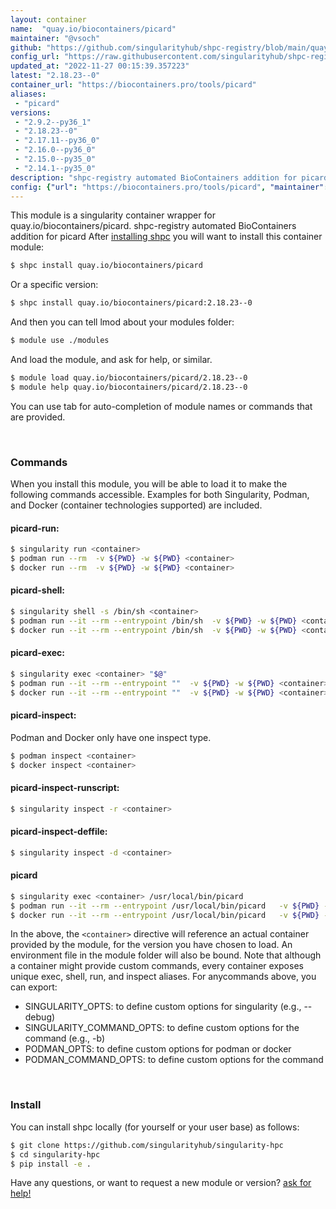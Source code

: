 ```yaml
---
layout: container
name:  "quay.io/biocontainers/picard"
maintainer: "@vsoch"
github: "https://github.com/singularityhub/shpc-registry/blob/main/quay.io/biocontainers/picard/container.yaml"
config_url: "https://raw.githubusercontent.com/singularityhub/shpc-registry/main/quay.io/biocontainers/picard/container.yaml"
updated_at: "2022-11-27 00:15:39.357223"
latest: "2.18.23--0"
container_url: "https://biocontainers.pro/tools/picard"
aliases:
 - "picard"
versions:
 - "2.9.2--py36_1"
 - "2.18.23--0"
 - "2.17.11--py36_0"
 - "2.16.0--py36_0"
 - "2.15.0--py35_0"
 - "2.14.1--py35_0"
description: "shpc-registry automated BioContainers addition for picard"
config: {"url": "https://biocontainers.pro/tools/picard", "maintainer": "@vsoch", "description": "shpc-registry automated BioContainers addition for picard", "latest": {"2.18.23--0": "sha256:e3023898206f99dac5b5f608aa87ca75d5158842d3b855b6d9c6daab594f29c9"}, "tags": {"2.9.2--py36_1": "sha256:25184f30e42354dd535cb5ec09f69b39dfdd3684e9aaaf5ff51fad2ea658cd8b", "2.18.23--0": "sha256:e3023898206f99dac5b5f608aa87ca75d5158842d3b855b6d9c6daab594f29c9", "2.17.11--py36_0": "sha256:7f3e2f2b4858949c746d323532a8f7c473094e3d6c57b28cd2899a3df6280c05", "2.16.0--py36_0": "sha256:d1ca84ec035b98d31084beccfe501ab025c343c94c73ea45a7ebba034003cb0d", "2.15.0--py35_0": "sha256:70b1ccf1cb066196ea946f4c612f2e4628b1b8370db3f0db5a8cd45364861932", "2.14.1--py35_0": "sha256:11be45bc9f298f352ac8c3e94f1f45a166f6db8ea77f952ca2a39ea30c9b91c3"}, "docker": "quay.io/biocontainers/picard", "aliases": {"picard": "/usr/local/bin/picard"}}
---
```


This module is a singularity container wrapper for quay.io/biocontainers/picard.
shpc-registry automated BioContainers addition for picard
After [installing shpc](#install) you will want to install this container module:


```bash
$ shpc install quay.io/biocontainers/picard
```

Or a specific version:

```bash
$ shpc install quay.io/biocontainers/picard:2.18.23--0
```

And then you can tell lmod about your modules folder:

```bash
$ module use ./modules
```

And load the module, and ask for help, or similar.

```bash
$ module load quay.io/biocontainers/picard/2.18.23--0
$ module help quay.io/biocontainers/picard/2.18.23--0
```

You can use tab for auto-completion of module names or commands that are provided.

<br>

### Commands

When you install this module, you will be able to load it to make the following commands accessible.
Examples for both Singularity, Podman, and Docker (container technologies supported) are included.

#### picard-run:

```bash
$ singularity run <container>
$ podman run --rm  -v ${PWD} -w ${PWD} <container>
$ docker run --rm  -v ${PWD} -w ${PWD} <container>
```

#### picard-shell:

```bash
$ singularity shell -s /bin/sh <container>
$ podman run --it --rm --entrypoint /bin/sh  -v ${PWD} -w ${PWD} <container>
$ docker run --it --rm --entrypoint /bin/sh  -v ${PWD} -w ${PWD} <container>
```

#### picard-exec:

```bash
$ singularity exec <container> "$@"
$ podman run --it --rm --entrypoint ""  -v ${PWD} -w ${PWD} <container> "$@"
$ docker run --it --rm --entrypoint ""  -v ${PWD} -w ${PWD} <container> "$@"
```

#### picard-inspect:

Podman and Docker only have one inspect type.

```bash
$ podman inspect <container>
$ docker inspect <container>
```

#### picard-inspect-runscript:

```bash
$ singularity inspect -r <container>
```

#### picard-inspect-deffile:

```bash
$ singularity inspect -d <container>
```


#### picard

```bash
$ singularity exec <container> /usr/local/bin/picard
$ podman run --it --rm --entrypoint /usr/local/bin/picard   -v ${PWD} -w ${PWD} <container> -c " $@"
$ docker run --it --rm --entrypoint /usr/local/bin/picard   -v ${PWD} -w ${PWD} <container> -c " $@"
```



In the above, the `<container>` directive will reference an actual container provided
by the module, for the version you have chosen to load. An environment file in the
module folder will also be bound. Note that although a container
might provide custom commands, every container exposes unique exec, shell, run, and
inspect aliases. For anycommands above, you can export:

 - SINGULARITY_OPTS: to define custom options for singularity (e.g., --debug)
 - SINGULARITY_COMMAND_OPTS: to define custom options for the command (e.g., -b)
 - PODMAN_OPTS: to define custom options for podman or docker
 - PODMAN_COMMAND_OPTS: to define custom options for the command

<br>

### Install

You can install shpc locally (for yourself or your user base) as follows:

```bash
$ git clone https://github.com/singularityhub/singularity-hpc
$ cd singularity-hpc
$ pip install -e .
```

Have any questions, or want to request a new module or version? [ask for help!](https://github.com/singularityhub/singularity-hpc/issues)